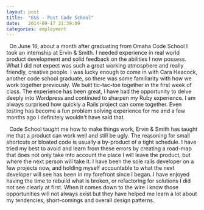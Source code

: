 ```yaml
---
layout: post
title:  "E&S - Post Code School"
date:   2014-09-17 21:39:09
categories: employment
---
```


<p>
&nbsp;&nbsp;On June 16, about a month after graduating from Omaha Code School I took an internship
at Ervin & Smith. I needed experience in real world product development and solid feedback on the
abilities I now possess. What I did not expect was such a great working atmosphere and really friendly,
creative people. I was lucky enough to come in with Cara Heacock, another code school graduate, so
there was some familiarity with how we work together previously. We built tic-tac-toe together in
the first week of class. The experience has been great, I have had the opportunity to delve deeply
into Wordpress and continued to sharpen my Ruby experience. I am always surprised how quickly a
Rails project can come together. Even testing has become a fun problem solving experience for me
and a few months ago I definitely wouldn't have said&nbsp;that.
</p>


<p>&nbsp;&nbsp;Code School taught me how to make things work, Ervin & Smith has taught me that a product can
work well and still be ugly. The reasoning for small shortcuts or bloated code is usually a
by-product of a tight schedule. I have tried my best to avoid and learn from these errors by
creating a road-map that does not only take into account the place I will leave the product, but
where the next person will take it. I have been the sole rails developer on a few projects now, and
holding myself accountable to what the next developer will see has been in my forefront since I
began. I have enjoyed having the time to rebuild what is broken, or refactoring for solutions
I did not see clearly at first. When it comes down to the wire I know those opportunities will not
always exist but they have helped me learn a lot about my tendencies, short-comings and overall
design&nbsp;patterns.</p>
